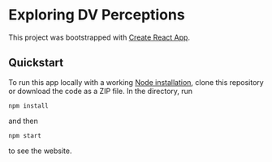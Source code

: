 # Exploring DV Perceptions

This project was bootstrapped with [Create React App](https://github.com/facebook/create-react-app).

## Quickstart 

To run this app locally with a working [Node installation](https://nodejs.org/en/download/), clone this repository or 
download the code as a ZIP file. In the directory, run 

```npm install ``` 

and then  

```npm start``` 

to see the website. 

